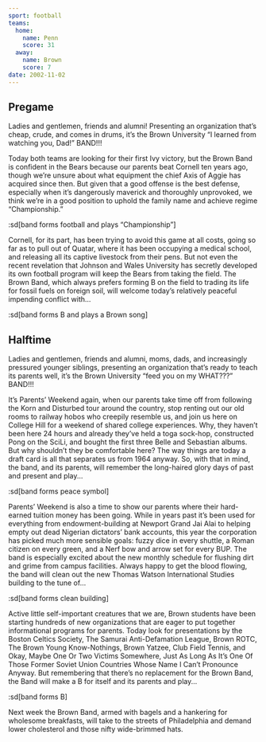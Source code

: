 ```yaml
---
sport: football
teams:
  home:
    name: Penn
    score: 31
  away:
    name: Brown
    score: 7
date: 2002-11-02
---
```


## Pregame

Ladies and gentlemen, friends and alumni! Presenting an organization that’s cheap, crude, and comes in drums, it’s the Brown University “I learned from watching you, Dad!” BAND!!!

Today both teams are looking for their first Ivy victory, but the Brown Band is confident in the Bears because our parents beat Cornell ten years ago, though we’re unsure about what equipment the chief Axis of Aggie has acquired since then. But given that a good offense is the best defense, especially when it’s dangerously maverick and thoroughly unprovoked, we think we’re in a good position to uphold the family name and achieve regime “Championship.”

:sd[band forms football and plays “Championship”]

Cornell, for its part, has been trying to avoid this game at all costs, going so far as to pull out of Quatar, where it has been occupying a medical school, and releasing all its captive livestock from their pens. But not even the recent revelation that Johnson and Wales University has secretly developed its own football program will keep the Bears from taking the field. The Brown Band, which always prefers forming B on the field to trading its life for fossil fuels on foreign soil, will welcome today’s relatively peaceful impending conflict with...

:sd[band forms B and plays a Brown song]

## Halftime

Ladies and gentlemen, friends and alumni, moms, dads, and increasingly pressured younger siblings, presenting an organization that’s ready to teach its parents well, it’s the Brown University “feed you on my WHAT???” BAND!!!

It’s Parents’ Weekend again, when our parents take time off from following the Korn and Disturbed tour around the country, stop renting out our old rooms to railway hobos who creepily resemble us, and join us here on College Hill for a weekend of shared college experiences. Why, they haven’t been here 24 hours and already they’ve held a toga sock-hop, constructed Pong on the SciLi, and bought the first three Belle and Sebastian albums. But why shouldn’t they be comfortable here? The way things are today a draft card is all that separates us from 1964 anyway. So, with that in mind, the band, and its parents, will remember the long-haired glory days of past and present and play...

:sd[band forms peace symbol]

Parents’ Weekend is also a time to show our parents where their hard-earned tuition money has been going. While in years past it’s been used for everything from endowment-building at Newport Grand Jai Alai to helping empty out dead Nigerian dictators’ bank accounts, this year the corporation has picked much more sensible goals: fuzzy dice in every shuttle, a Roman citizen on every green, and a Nerf bow and arrow set for every BUP. The band is especially excited about the new monthly schedule for flushing dirt and grime from campus facilities. Always happy to get the blood flowing, the band will clean out the new Thomas Watson International Studies building to the tune of...

:sd[band forms clean building]

Active little self-important creatures that we are, Brown students have been starting hundreds of new organizations that are eager to put together informational programs for parents. Today look for presentations by the Boston Celtics Society, The Samurai Anti-Defamation League, Brown ROTC, The Brown Young Know-Nothings, Brown Yatzee, Club Field Tennis, and Okay, Maybe One Or Two Victims Somewhere, Just As Long As It’s One Of Those Former Soviet Union Countries Whose Name I Can’t Pronounce Anyway. But remembering that there’s no replacement for the Brown Band, the Band will make a B for itself and its parents and play...

:sd[band forms B]

Next week the Brown Band, armed with bagels and a hankering for wholesome breakfasts, will take to the streets of Philadelphia and demand lower cholesterol and those nifty wide-brimmed hats.
